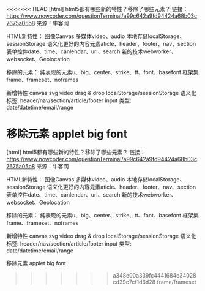 <<<<<<< HEAD
[html] html5都有哪些新的特性？移除了哪些元素？
链接：https://www.nowcoder.com/questionTerminal/a99c642a9fd94424a68b03c7675a05b8
来源：牛客网

HTML新特性：
图像Canvas
多媒体video、audio
本地存储localStorage、sessionStorage
语义化更好的内容元素aticle、header、footer、nav、section
表单控件date、time、canlendar、url、search
新的技术webworker、websocket、Geolocation

移除的元素：
纯表现的元素u、big、center、strike、tt、font、basefont
框架集frame、frameset、noframes



新增特性
canvas
svg
video
drag & drop
localStorage/sessionStorage
语义化标签: header/nav/section/article/footer
input 类型: date/datetime/email/range

移除元素
applet
big
font
=======
[html] html5都有哪些新的特性？移除了哪些元素？
链接：https://www.nowcoder.com/questionTerminal/a99c642a9fd94424a68b03c7675a05b8
来源：牛客网

HTML新特性：
图像Canvas
多媒体video、audio
本地存储localStorage、sessionStorage
语义化更好的内容元素aticle、header、footer、nav、section
表单控件date、time、canlendar、url、search
新的技术webworker、websocket、Geolocation

移除的元素：
纯表现的元素u、big、center、strike、tt、font、basefont
框架集frame、frameset、noframes



新增特性
canvas
svg
video
drag & drop
localStorage/sessionStorage
语义化标签: header/nav/section/article/footer
input 类型: date/datetime/email/range

移除元素
applet
big
font
>>>>>>> a348e00a339fc4441684e34028cd39c7cf1d6d28
frame/frameset